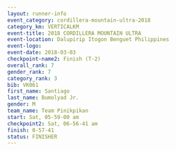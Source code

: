 ```yaml
---
layout: runner-info 
event_category: cordillera-mountain-ultra-2018 
category_km: VERTICALKM 
event-title: 2018 CORDILLERA MOUNTAIN ULTRA 
event-location: Dalupirip Itogon Benguet Philippines 
event-logo: 
event-date: 2018-03-03 
checkpoint-name2: Finish (T-2) 
overall_rank: 7
gender_rank: 7
category_rank: 3
bib: VK061
first_name: Santiago
last_name: Bumolyad Jr.
gender: M
team_name: Team Pinikpikan
start: Sat, 05-59-00 am
checkpoint2: Sat, 06-56-41 am
finish: 0-57-41
status: FINISHER
---
```

